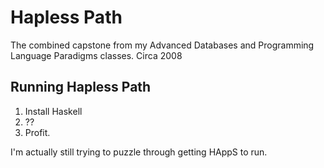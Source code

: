 # Hapless Path
The combined capstone from my Advanced Databases and Programming Language Paradigms classes. Circa 2008


## Running Hapless Path

1. Install Haskell
2. ??
3. Profit.

I'm actually still trying to puzzle through getting HAppS to run.
